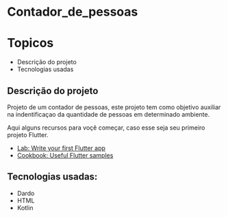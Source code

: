 # Contador_de_pessoas

# Topicos
- Descrição do projeto
- Tecnologias usadas

## Descrição do projeto

Projeto de um contador de pessoas, este projeto tem como objetivo auxiliar
na indentificaçao da quantidade de pessoas em determinado ambiente.

Aqui alguns recursos para voçê começar, caso esse seja seu primeiro projeto
Flutter.
- [Lab: Write your first Flutter app](https://docs.flutter.dev/get-started/codelab)
- [Cookbook: Useful Flutter samples](https://docs.flutter.dev/cookbook)

## Tecnologias usadas:

- Dardo
- HTML
- Kotlin